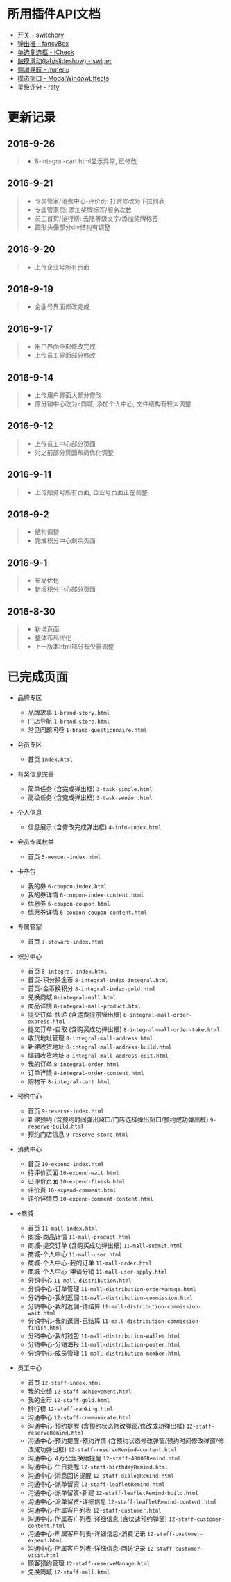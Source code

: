 # 所用插件API文档

- [开关 - switchery](http://abpetkov.github.io/switchery/)
- [弹出框 - fancyBox](http://fancyapps.com/fancybox/)
- [单选复选框 - iCheck](http://www.bootcss.com/p/icheck/)
- [触摸滑动(tab/slideshow) - swiper](http://www.swiper.com.cn/api/index.html)
- [侧滑导航 - mmenu](http://mmenu.frebsite.nl/)
- [模态窗口 - ModalWindowEffects](https://github.com/codrops/ModalWindowEffects)
- [星级评分 - raty](http://wbotelhos.com/raty)

# 更新记录

## 2016-9-26

> - 8-integral-cart.html显示异常, 已修改

## 2016-9-21

> - 专属管家/消费中心-评价页: 打赏修改为下拉列表
> - 专属管家页: 添加奖牌标签/服务次数
> - 员工首页/排行榜: 去除等级文字/添加奖牌标签
> - 圆形头像部分div结构有调整

## 2016-9-20

> - 上传企业号所有页面

## 2016-9-19

> - 企业号界面修改完成

## 2016-9-17

> - 用户界面全部修改完成
> - 上传员工界面部分修改

## 2016-9-14

> - 上传用户界面大部分修改
> - 原分销中心改为e商城, 添加个人中心, 文件结构有较大调整

## 2016-9-12

> - 上传员工中心部分页面
> - 对之前部分页面布局优化调整

## 2016-9-11

> - 上传服务号所有页面, 企业号页面正在调整

## 2016-9-2

> - 结构调整
> - 完成积分中心剩余页面

## 2016-9-1

> - 布局优化
> - 新增积分中心部分页面

## 2016-8-30

> - 新增页面
> - 整体布局优化
> - 上一版本html部分有少量调整

# 已完成页面

- 品牌专区

  - 品牌故事 `1-brand-story.html`
  - 门店导航 `1-brand-store.html`
  - 常见问题问卷 `1-brand-questionnaire.html`

- 会员专区

  - 首页 `index.html`

- 有奖信息完善

  - 简单任务 (含完成弹出框) `3-task-simple.html`
  - 高级任务 (含完成弹出框) `3-task-senior.html`

- 个人信息

  - 信息展示 (含修改完成弹出框) `4-info-index.html`

- 会员专属权益

  - 首页 `5-member-index.html`

- 卡券包

  - 我的券 `6-coupon-index.html`
  - 我的券详情 `6-coupon-index-content.html`
  - 优惠券 `6-coupon-coupon.html`
  - 优惠券详情 `6-coupon-coupon-content.html`

- 专属管家

  - 首页 `7-steward-index.html`

- 积分中心

  - 首页 `8-integral-index.html`
  - 首页-积分换金币 `8-integral-index-integral.html`
  - 首页-金币换积分 `8-integral-index-gold.html`
  - 兑换商城 `8-integral-mall.html`
  - 商品详情 `8-integral-mall-product.html`
  - 提交订单-快递 (含运费提示弹出框) `8-integral-mall-order-express.html`
  - 提交订单-自取 (含购买成功弹出框) `8-integral-mall-order-take.html`
  - 收货地址管理 `8-integral-mall-address.html`
  - 新建收货地址 `8-integral-mall-address-build.html`
  - 编辑收货地址 `8-integral-mall-address-edit.html`
  - 我的订单 `8-integral-order.html`
  - 订单详情 `8-integral-order-content.html`
  - 购物车 `8-integral-cart.html`

- 预约中心

  - 首页 `9-reserve-index.html`
  - 新建预约 (含预约时间弹出窗口/门店选择弹出窗口/预约成功弹出框) `9-reserve-build.html`
  - 预约门店信息 `9-reserve-store.html`

- 消费中心

  - 首页 `10-expend-index.html`
  - 待评价页面 `10-expend-wait.html`
  - 已评价页面 `10-expend-finish.html`
  - 评价页 `10-expend-comment.html`
  - 评价详情页 `10-expend-comment-content.html`

- e商城
  - 首页 `11-mall-index.html`
  - 商城-商品详情 `11-mall-product.html`
  - 商城-提交订单 (含购买成功弹出框) `11-mall-submit.html`
  - 商城-个人中心 `11-mall-user.html`
  - 商城-个人中心-我的订单 `11-mall-order.html`
  - 商城-个人中心-申请分销 `11-mall-user-apply.html`
  - 分销中心 `11-mall-distribution.html`
  - 分销中心-订单管理 `11-mall-distribution-orderManage.html`
  - 分销中心-我的返佣 `11-mall-distribution-commission.html`
  - 分销中心-我的返佣-待结算 `11-mall-distribution-commission-wait.html`
  - 分销中心-我的返佣-已结算 `11-mall-distribution-commission-finish.html`
  - 分销中心-我的钱包 `11-mall-distribution-wallet.html`
  - 分销中心-分销海报 `11-mall-distribution-poster.html`
  - 分销中心-成员管理 `11-mall-distribution-member.html`

- 员工中心
  - 首页 `12-staff-index.html`
  - 我的业绩 `12-staff-achievement.html`
  - 我的金币 `12-staff-gold.html`
  - 排行榜 `12-staff-ranking.html`
  - 沟通中心 `12-staff-communicate.html`
  - 沟通中心-预约提醒 (含预约状态修改弹窗/修改成功弹出框) `12-staff-reserveRemind.html`
  - 沟通中心-预约提醒-预约详情 (含预约状态修改弹窗/预约时间修改弹窗/修改成功弹出框) `12-staff-reserveRemind-content.html`
  - 沟通中心-4万公里换胎提醒 `12-staff-40000Remind.html`
  - 沟通中心-生日提醒 `12-staff-birthdayRemind.html`
  - 沟通中心-消息回访提醒 `12-staff-dialogRemind.html`
  - 沟通中心-派单留资 `12-staff-leafletRemind.html`
  - 沟通中心-派单留资-新建 `12-staff-leafletRemind-build.html`
  - 沟通中心-派单留资-详细信息 `12-staff-leafletRemind-content.html`
  - 沟通中心-所属客户列表 `12-staff-customer.html`
  - 沟通中心-所属客户列表-详细信息 (含快速预约弹窗) `12-staff-customer-content.html`
  - 沟通中心-所属客户列表-详细信息-消费记录 `12-staff-customer-expend.html`
  - 沟通中心-所属客户列表-详细信息-回访记录 `12-staff-customer-visit.html`
  - 顾客预约管理 `12-staff-reserveManage.html`
  - 兑换商城 `12-staff-mall.html`
